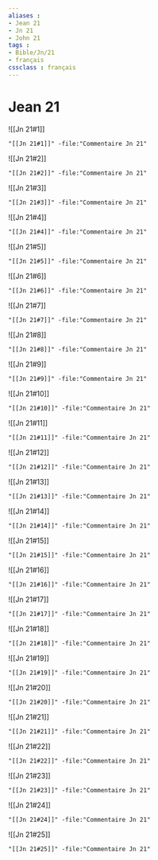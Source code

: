 ```yaml
---
aliases : 
- Jean 21
- Jn 21
- John 21
tags : 
- Bible/Jn/21
- français
cssclass : français
---
```


# Jean 21

![[Jn 21#1]]

```query
"[[Jn 21#1]]" -file:"Commentaire Jn 21"
```

![[Jn 21#2]]

```query
"[[Jn 21#2]]" -file:"Commentaire Jn 21"
```

![[Jn 21#3]]

```query
"[[Jn 21#3]]" -file:"Commentaire Jn 21"
```

![[Jn 21#4]]

```query
"[[Jn 21#4]]" -file:"Commentaire Jn 21"
```

![[Jn 21#5]]

```query
"[[Jn 21#5]]" -file:"Commentaire Jn 21"
```

![[Jn 21#6]]

```query
"[[Jn 21#6]]" -file:"Commentaire Jn 21"
```

![[Jn 21#7]]

```query
"[[Jn 21#7]]" -file:"Commentaire Jn 21"
```

![[Jn 21#8]]

```query
"[[Jn 21#8]]" -file:"Commentaire Jn 21"
```

![[Jn 21#9]]

```query
"[[Jn 21#9]]" -file:"Commentaire Jn 21"
```

![[Jn 21#10]]

```query
"[[Jn 21#10]]" -file:"Commentaire Jn 21"
```

![[Jn 21#11]]

```query
"[[Jn 21#11]]" -file:"Commentaire Jn 21"
```

![[Jn 21#12]]

```query
"[[Jn 21#12]]" -file:"Commentaire Jn 21"
```

![[Jn 21#13]]

```query
"[[Jn 21#13]]" -file:"Commentaire Jn 21"
```

![[Jn 21#14]]

```query
"[[Jn 21#14]]" -file:"Commentaire Jn 21"
```

![[Jn 21#15]]

```query
"[[Jn 21#15]]" -file:"Commentaire Jn 21"
```

![[Jn 21#16]]

```query
"[[Jn 21#16]]" -file:"Commentaire Jn 21"
```

![[Jn 21#17]]

```query
"[[Jn 21#17]]" -file:"Commentaire Jn 21"
```

![[Jn 21#18]]

```query
"[[Jn 21#18]]" -file:"Commentaire Jn 21"
```

![[Jn 21#19]]

```query
"[[Jn 21#19]]" -file:"Commentaire Jn 21"
```

![[Jn 21#20]]

```query
"[[Jn 21#20]]" -file:"Commentaire Jn 21"
```

![[Jn 21#21]]

```query
"[[Jn 21#21]]" -file:"Commentaire Jn 21"
```

![[Jn 21#22]]

```query
"[[Jn 21#22]]" -file:"Commentaire Jn 21"
```

![[Jn 21#23]]

```query
"[[Jn 21#23]]" -file:"Commentaire Jn 21"
```

![[Jn 21#24]]

```query
"[[Jn 21#24]]" -file:"Commentaire Jn 21"
```

![[Jn 21#25]]

```query
"[[Jn 21#25]]" -file:"Commentaire Jn 21"
```

